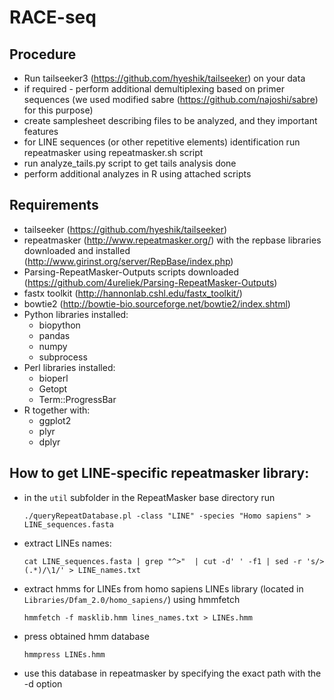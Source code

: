 # RACE-seq

## Procedure

* Run tailseeker3 (https://github.com/hyeshik/tailseeker) on your data
* if required - perform additional demultiplexing based on primer sequences (we used modified sabre (https://github.com/najoshi/sabre) for this purpose)
* create samplesheet describing files to be analyzed, and they important features
* for LINE sequences (or other repetitive elements) identification run repeatmasker using repeatmasker.sh script
* run analyze_tails.py script to get tails analysis done
* perform additional analyzes in R using attached scripts

## Requirements

- tailseeker (https://github.com/hyeshik/tailseeker)
- repeatmasker (http://www.repeatmasker.org/) with the repbase libraries downloaded and installed (http://www.girinst.org/server/RepBase/index.php)
- Parsing-RepeatMasker-Outputs scripts downloaded (https://github.com/4ureliek/Parsing-RepeatMasker-Outputs)
- fastx toolkit (http://hannonlab.cshl.edu/fastx_toolkit/)
- bowtie2 (http://bowtie-bio.sourceforge.net/bowtie2/index.shtml)
- Python libraries installed: 
  - biopython
  - pandas
  - numpy
  - subprocess
- Perl libraries installed:
  - bioperl
  - Getopt
  - Term::ProgressBar
- R together with:
  - ggplot2
  - plyr
  - dplyr
  
  
## How to get LINE-specific repeatmasker library:

* in the `util` subfolder in the RepeatMasker base directory run

      ./queryRepeatDatabase.pl -class "LINE" -species "Homo sapiens" > LINE_sequences.fasta
  
* extract LINEs names:

      cat LINE_sequences.fasta | grep "^>"  | cut -d' ' -f1 | sed -r 's/>(.*)/\1/' > LINE_names.txt

* extract hmms for LINEs from homo sapiens LINEs library (located in `Libraries/Dfam_2.0/homo_sapiens/`) using hmmfetch

      hmmfetch -f masklib.hmm lines_names.txt > LINEs.hmm

* press obtained hmm database

      hmmpress LINEs.hmm
      
* use this database in repeatmasker by specifying the exact path with the -d option  
